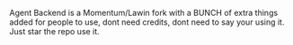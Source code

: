 Agent Backend is a Momentum/Lawin fork with a BUNCH of extra things added for people to use, dont need credits, dont need to say your using it. Just star the repo use it.